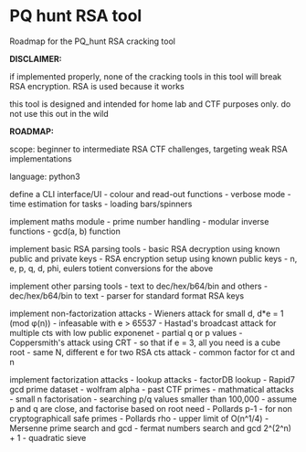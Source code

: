 # PQ hunt RSA tool
Roadmap for the PQ_hunt RSA cracking tool

**DISCLAIMER:**

if implemented properly, none of the cracking tools in this tool will break RSA encryption. RSA is used because it works

this tool is designed and intended for home lab and CTF purposes only. do not use this out in the wild

**ROADMAP:**

scope: beginner to intermediate RSA CTF challenges, targeting weak RSA implementations

language: python3

define a CLI interface/UI
	- colour and read-out functions
	- verbose mode
	- time estimation for tasks
	- loading bars/spinners

implement maths module
	- prime number handling
	- modular inverse functions
	- gcd(a, b) function

implement basic RSA parsing tools
	- basic RSA decryption using known public and private keys
	- RSA encryption setup using known public keys
	- n, e, p, q, d, phi, eulers totient conversions for the above

implement other parsing tools
	- text to dec/hex/b64/bin and others
	- dec/hex/b64/bin to text
	- parser for standard format RSA keys
	
implement non-factorization attacks
	- Wieners attack for small d, d*e = 1 (mod φ(n)) - infeasable with e > 65537
	- Hastad's broadcast attack for multiple cts with low public exponenet
	- partial q or p values
	- Coppersmith's attack using CRT - so that if e = 3, all you need is a cube root
	- same N, different e for two RSA cts attack
	- common factor for ct and n
	
implement factorization attacks
	- lookup attacks
		- factorDB lookup
		- Rapid7 gcd prime dataset
		- wolfram alpha
		- past CTF primes
	- mathmatical attacks
		- small n factorisation
		- searching p/q values smaller than 100,000
		- assume p and q are close, and factorise based on root need
		- Pollards p-1 - for non cryptographicall safe primes
		- Pollards rho - upper limit of O(n^1/4)
		- Mersenne prime search and gcd
		- fermat numbers search and gcd 2^(2^n) + 1
		- quadratic sieve
